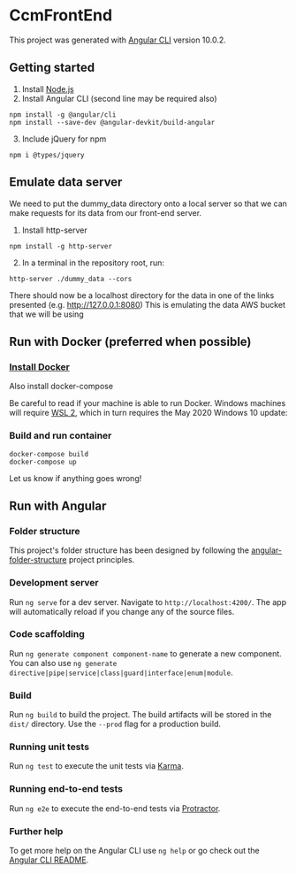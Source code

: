 # CcmFrontEnd

This project was generated with [Angular CLI](https://github.com/angular/angular-cli) version 10.0.2.

## Getting started

1. Install [Node.js](https://nodejs.org/en/)
2. Install Angular CLI
(second line may be required also)

```
npm install -g @angular/cli
npm install --save-dev @angular-devkit/build-angular
```
3. Include jQuery for npm
```
npm i @types/jquery
```

## Emulate data server

We need to put the dummy_data directory onto a local server so that we can make requests for its data from our front-end server.

1. Install http-server
```
npm install -g http-server
```
2. In a terminal in the repository root, run:
```
http-server ./dummy_data --cors
```
There should now be a localhost directory for the data in one of the links presented (e.g. http://127.0.0.1:8080)
This is emulating the data AWS bucket that we will be using


## Run with Docker (preferred when possible)

### [Install Docker](https://docs.docker.com/desktop/)

Also install docker-compose

Be careful to read if your machine is able to run Docker. Windows machines will require [WSL 2](https://docs.microsoft.com/en-us/windows/wsl/wsl2-index), which in turn requires the May 2020 Windows 10 update:

### Build and run container

```
docker-compose build
docker-compose up
```

Let us know if anything goes wrong!

## Run with Angular

### Folder structure

This project's folder structure has been designed by following the [angular-folder-structure](https://angular-folder-structure.readthedocs.io/en/latest/index.html) project principles.

### Development server

Run `ng serve` for a dev server. Navigate to `http://localhost:4200/`. The app will automatically reload if you change any of the source files.

### Code scaffolding

Run `ng generate component component-name` to generate a new component. You can also use `ng generate directive|pipe|service|class|guard|interface|enum|module`.

### Build

Run `ng build` to build the project. The build artifacts will be stored in the `dist/` directory. Use the `--prod` flag for a production build.

### Running unit tests

Run `ng test` to execute the unit tests via [Karma](https://karma-runner.github.io).

### Running end-to-end tests

Run `ng e2e` to execute the end-to-end tests via [Protractor](http://www.protractortest.org/).

### Further help

To get more help on the Angular CLI use `ng help` or go check out the [Angular CLI README](https://github.com/angular/angular-cli/blob/master/README.md).
